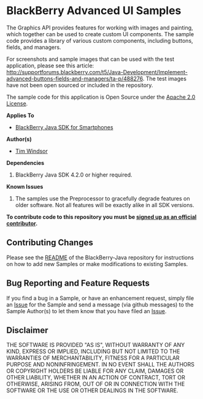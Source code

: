 # BlackBerry Advanced UI Samples

The Graphics API provides features for working with images and painting, which together can be used to create custom UI components. The sample code provides a library of various custom components, including buttons, fields, and managers.

For screenshots and sample images that can be used with the test application, please see this article: http://supportforums.blackberry.com/t5/Java-Development/Implement-advanced-buttons-fields-and-managers/ta-p/488276. The test images have not been open sourced or included in the repository.


The sample code for this application is Open Source under the [Apache 2.0 License](http://www.apache.org/licenses/LICENSE-2.0.html).

**Applies To**

* [BlackBerry Java SDK for Smartphones](http://us.blackberry.com/developers/javaappdev/)


**Author(s)** 

* [Tim Windsor](https://github.com/timwindsor)


**Dependencies**

1. BlackBerry Java SDK 4.2.0 or higher required.


**Known Issues**

1. The samples use the Preprocessor to gracefully degrade features on older software. Not all features will be exactly alike in all SDK versions. 


**To contribute code to this repository you must be [signed up as an official contributor](http://blackberry.github.com/howToContribute.html).**


## Contributing Changes

Please see the [README](https://github.com/blackberry/BlackBerry-Java) of the BlackBerry-Java repository for instructions on how to add new Samples or make modifications to existing Samples.


## Bug Reporting and Feature Requests

If you find a bug in a Sample, or have an enhancement request, simply file an [Issue](https://github.com/blackberry/BlackBerry-Java/issues) for the Sample and send a message (via github messages) to the Sample Author(s) to let them know that you have filed an [Issue](https://github.com/blackberry/BlackBerry-Java/issues).


## Disclaimer

THE SOFTWARE IS PROVIDED "AS IS", WITHOUT WARRANTY OF ANY KIND, EXPRESS OR IMPLIED, INCLUDING BUT NOT LIMITED TO THE WARRANTIES OF MERCHANTABILITY, FITNESS FOR A PARTICULAR PURPOSE AND NONINFRINGEMENT. IN NO EVENT SHALL THE AUTHORS OR COPYRIGHT HOLDERS BE LIABLE FOR ANY CLAIM, DAMAGES OR OTHER LIABILITY, WHETHER IN AN ACTION OF CONTRACT, TORT OR OTHERWISE, ARISING FROM, OUT OF OR IN CONNECTION WITH THE SOFTWARE OR THE USE OR OTHER DEALINGS IN THE SOFTWARE.